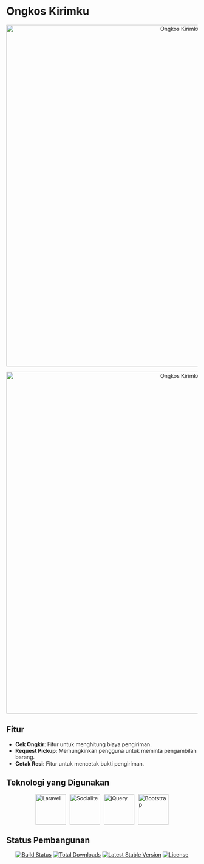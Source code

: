 # Ongkos Kirimku

<p align="center">
  <img src="https://i.ibb.co.com/rdBwjr3/ongkos-kirimku.png" width="900" alt="Ongkos Kirimku">
</p>
<p align="center">
  <img src="https://i.ibb.co.com/823n6N2/option-seller-or-buyer.png" width="900" alt="Ongkos Kirimku">
</p>

## Fitur
- **Cek Ongkir**: Fitur untuk menghitung biaya pengiriman.
- **Request Pickup**: Memungkinkan pengguna untuk meminta pengambilan barang.
- **Cetak Resi**: Fitur untuk mencetak bukti pengiriman.

## Teknologi yang Digunakan
<div style="display: flex; justify-content: center; gap: 10px;">
  <a href="https://laravel.com" target="_blank">
    <img src="https://laravel.com/img/logotype.min.svg" width="80" alt="Laravel">
  </a>
  <a href="https://github.com/SocialiteProviders/SocialiteProviders" target="_blank">
    <img src="https://i.ibb.co.com/QfWG0Tc/socialite-removebg-preview.png" width="80" alt="Socialite">
  </a>
  <a href="https://jquery.com" target="_blank">
    <img src="https://i.ibb.co.com/FnnjQVX/jquery-removebg-preview.png" width="80" alt="jQuery">
  </a>
  <a href="https://getbootstrap.com" target="_blank">
    <img src="https://getbootstrap.com/docs/5.0/assets/brand/bootstrap-logo.svg" width="80" alt="Bootstrap">
  </a>
</div>

## Status Pembangunan
<p align="center">
  <a href="https://travis-ci.org/laravel/framework"><img src="https://travis-ci.org/laravel/framework.svg" alt="Build Status"></a>
  <a href="https://packagist.org/packages/laravel/framework"><img src="https://img.shields.io/packagist/dt/laravel/framework" alt="Total Downloads"></a>
  <a href="https://packagist.org/packages/laravel/framework"><img src="https://img.shields.io/packagist/v/laravel/framework" alt="Latest Stable Version"></a>
  <a href="https://packagist.org/packages/laravel/framework"><img src="https://img.shields.io/packagist/l/laravel/framework" alt="License"></a>
</p>
